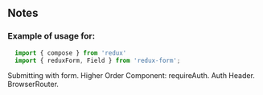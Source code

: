 ## Notes

### Example of usage for:
  ``` javascript
    import { compose } from 'redux'
    import { reduxForm, Field } from 'redux-form';
  ```
  
  Submitting with form.
  Higher Order Component: requireAuth.
  Auth Header.
  BrowserRouter.
